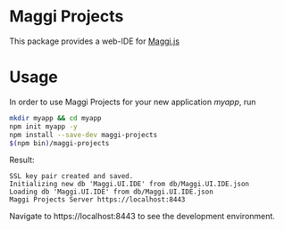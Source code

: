 Maggi Projects
==============

This package provides a web-IDE for [Maggi.js](https://github.com/thilomaurer/Maggi.js)

# Usage
In order to use Maggi Projects for your new application *myapp*, run
```bash
mkdir myapp && cd myapp
npm init myapp -y
npm install --save-dev maggi-projects
$(npm bin)/maggi-projects
```
Result:
```
SSL key pair created and saved.
Initializing new db 'Maggi.UI.IDE' from db/Maggi.UI.IDE.json
Loading db 'Maggi.UI.IDE' from db/Maggi.UI.IDE.json
Maggi Projects Server https://localhost:8443
```
Navigate to https://localhost:8443 to see the development environment.
